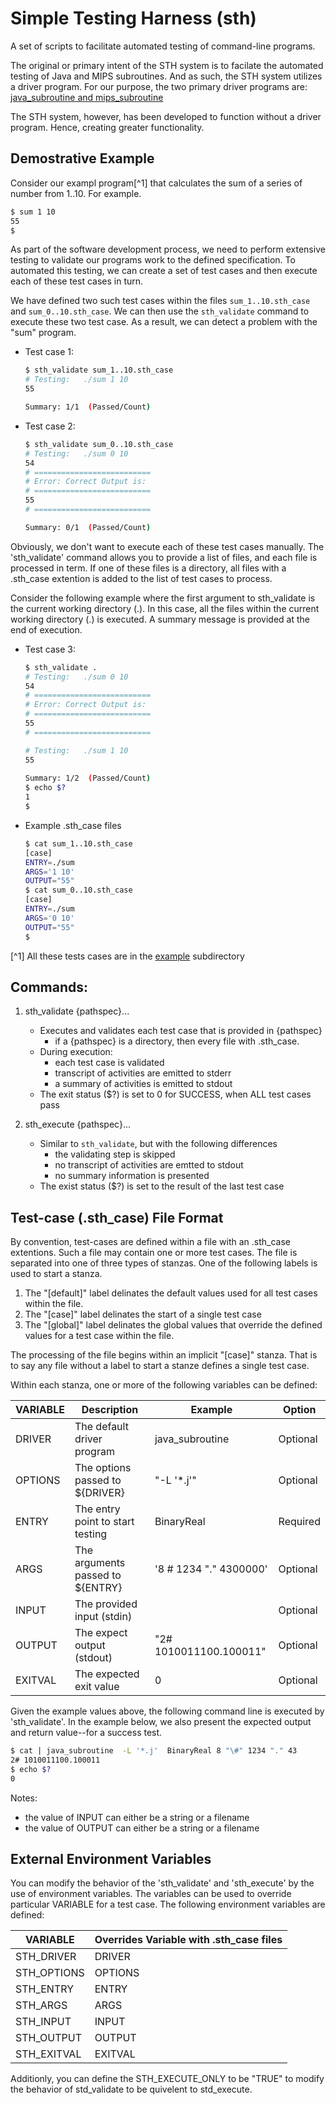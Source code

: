 # Simple Testing Harness (sth)

   A set of scripts to facilitate automated testing of command-line programs. 

   The original or primary intent of the STH system is to facilate the automated testing of Java and MIPS subroutines.  And as such, the STH system utilizes a driver program.  For our purpose, the two primary driver programs are: [java_subroutine and mips_subroutine](https://github.com/smf-steve/mips_subroutine/blob/main/README.md)

   The STH system, however, has been developed to function without a driver program.  Hence, creating greater functionality.

## Demostrative Example

   Consider our exampl program[^1] that calculates the sum of a series of number from 1..10.  For example.

   ```bash
   $ sum 1 10
   55
   $
   ```

   As part of the software development process, we need to perform extensive testing to validate our programs work to the defined specification.  To automated this testing, we can create a set of test cases and then execute each of these test cases in turn. 

   We have defined two such test cases within the files `sum_1..10.sth_case` and `sum_0..10.sth_case`.  We can then use the `sth_validate` command to execute these two test case.  As a result, we can detect a problem with the "sum" program.

   * Test case 1:
      ```bash
      $ sth_validate sum_1..10.sth_case
      # Testing:   ./sum 1 10
      55

      Summary: 1/1  (Passed/Count)
      ```

   * Test case 2:
      ```bash
      $ sth_validate sum_0..10.sth_case
      # Testing:   ./sum 0 10
      54
      # ==========================
      # Error: Correct Output is:
      # ==========================
      55
      # ==========================

      Summary: 0/1  (Passed/Count)
      ```

   Obviously, we don't want to execute each of these test cases manually.  The 'sth_validate' command allows you to provide a list of files, and each file is processed in term.  If one of these files is a directory, all files with a .sth_case extention is added to the list of test cases to process. 

   Consider the following example where the first argument to sth_validate is the current working directory (.).  In this case, all the files within the current working directory (.) is executed.  A summary message is provided at the end of execution.

   * Test case 3:
      ```bash
      $ sth_validate .
      # Testing:   ./sum 0 10
      54
      # ==========================
      # Error: Correct Output is:
      # ==========================
      55
      # ==========================

      # Testing:   ./sum 1 10
      55
   
      Summary: 1/2  (Passed/Count)
      $ echo $?
      1
      $
      ```

   * Example .sth_case files

      ```bash
      $ cat sum_1..10.sth_case
      [case]
      ENTRY=./sum
      ARGS='1 10'   
      OUTPUT="55"
      $ cat sum_0..10.sth_case
      [case]
      ENTRY=./sum
      ARGS='0 10'
      OUTPUT="55"
      $
      ```
      
   [^1] All these tests cases are in the [example](https://github.com/smf-steve/sth/tree/main/example) subdirectory


## Commands:
   1. sth_validate {pathspec}... 
      - Executes and validates each test case that is provided in {pathspec}
        * if a {pathspec} is a directory, then every file with .sth_case.
      - During execution:
        * each test case is validated
        * transcript of activities are emitted to stderr
        * a summary of activities is emitted to stdout
      - The exit status ($?) is set to 0 for SUCCESS, when ALL test cases pass

   1. sth_execute {pathspec}...
      - Similar to `sth_validate`, but with the following differences
        * the validating step is skipped 
        * no transcript of activities are emtted to stdout
        * no summary information is presented
      - The exist status ($?) is set to the result of the last test case


## Test-case (.sth_case) File Format

By convention, test-cases are defined within a file with an .sth_case extentions.  Such a file may contain one or more test cases. The file is separated into one of three types of stanzas.  One of the following labels is used to start a stanza.

  1. The "[default]" label delinates the default values used for all test cases within the file.
  1. The "[case]" label delinates the start of a single test case
  1. The "[global]" label delinates the global values that override the defined values for a test case within the file.

The processing of the file begins within an implicit "[case]" stanza.  That is to say any file without a label to start a stanze defines a single test case.

Within each stanza, one or more of the following variables can be defined:

  | VARIABLE | Description                        | Example                  | Option    |
  |----------|------------------------------------|--------------------------|-----------|
  | DRIVER   | The default driver program         | java_subroutine          | Optional  |
  | OPTIONS  | The options passed to ${DRIVER}    | "-L '*.j'"               | Optional  |
  | ENTRY    | The entry point to start testing   | BinaryReal               | Required  |
  | ARGS     | The arguments passed to ${ENTRY}   | '8 \# 1234 "." 4300000'  | Optional  |
  | INPUT    | The provided input (stdin)         |                          | Optional  |
  | OUTPUT   | The expect output (stdout)         | "2# 1010011100.100011"   | Optional  |
  | EXITVAL  | The expected exit value            | 0                        | Optional  |


Given the example values above, the following command line is executed by 'sth_validate'.  In the example below, we also present the expected output and return value--for a success test.

  ```bash 
  $ cat | java_subroutine  -L '*.j'  BinaryReal 8 "\#" 1234 "." 43
  2# 1010011100.100011
  $ echo $?
  0
  ```

Notes:
   - the value of INPUT can either be a string or a filename
   - the value of OUTPUT can either be a string or a filename


## External Environment Variables

You can modify the behavior of the 'sth_validate' and 'sth_execute' by the use of environment variables.  The variables can be used to override particular VARIABLE for a test case.  The following environment variables are defined:

  | VARIABLE          | Overrides Variable with .sth_case files |
  |-------------------|-------------|
  | STH_DRIVER        | DRIVER      |
  | STH_OPTIONS       | OPTIONS     |
  | STH_ENTRY         | ENTRY       |
  | STH_ARGS          | ARGS        |
  | STH_INPUT         | INPUT       |
  | STH_OUTPUT        | OUTPUT      |
  | STH_EXITVAL       | EXITVAL     |

Additionly, you can define the STH_EXECUTE_ONLY to be "TRUE" to modify the behavior of std_validate to be quivelent to std_execute.


